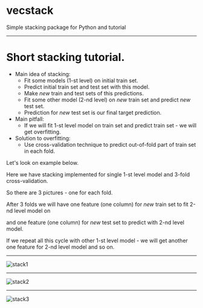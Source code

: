 # vecstack
Simple stacking package for Python and tutorial

***

# Short stacking tutorial.
* Main idea of stacking: 
  * Fit some models (1-st level) on initial train set.
  * Predict initial train set and test set with this model. 
  * Make *new* train and test sets of this predictions.
  * Fit some other model (2-nd level) on *new* train set and predict *new* test set.
  * Prediction for *new* test set is our final target prediction.
* Main pitfall:
  * If we will fit 1-st level model on train set and predict train set - we will get overfitting.
* Solution to overfitting:
  * Use cross-validation technique to predict out-of-fold part of train set in each fold.
  
Let's look on example below.

Here we have stacking implemented for single 1-st level model and 3-fold cross-validation.

So there are 3 pictures - one for each fold.

After 3 folds we will have one feature (one column) for *new* train set to fit 2-nd level model on 

and one feature (one column) for *new* test set to predict with 2-nd level model.

If we repeat all this cycle with other 1-st level model - we will get another one feature for 2-nd level model and so on.

  

***
![stack1](https://github.com/vecxoz/vecstack/blob/master/tutorial/dia1.png "Fold 1 of 3")
***
![stack2](https://github.com/vecxoz/vecstack/blob/master/tutorial/dia2.png "Fold 2 of 3")
***
![stack3](https://github.com/vecxoz/vecstack/blob/master/tutorial/dia3.png "Fold 3 of 3")
